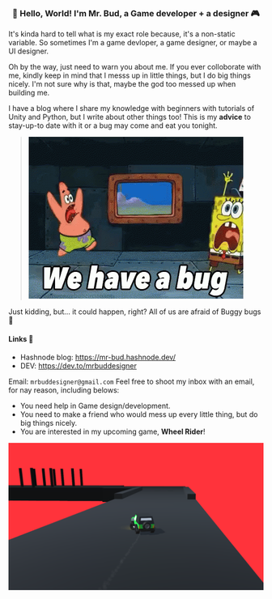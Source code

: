 

<h3 align="center">👋 Hello, World! I'm Mr. Bud, a Game developer + a designer 🎮</h1>
It's kinda hard to tell what is my exact role because, it's a non-static variable. So sometimes I'm a game devloper, a game designer, or maybe a UI designer. 

Oh by the way, just need to warn you about me. If you ever colloborate with me, kindly keep in mind that I messs up in little things, but I do big things nicely. I'm not sure why is that, maybe the god too messed up when building me. 

I have a blog where I share my knowledge with beginners with tutorials of Unity and Python, but I write about other things too! This is my **advice** to stay-up-to date with it or a bug may come and eat you tonight. 
 >![Just Kidding](buggg.gif)
 
 Just kidding, but... it could happen, right? All of us are afraid of Buggy bugs 🐛
 
 #### Links 🔗
 - Hashnode blog: https://mr-bud.hashnode.dev/
 - DEV: https://dev.to/mrbuddesigner



Email: `mrbuddesigner@gmail.com`
Feel free to shoot my inbox with an email, for nay reason, including belows:

- You need help in Game design/development.
- You need to make a friend who would mess up every little thing, but do big things nicely.
- You are interested in my upcoming game, **Wheel Rider**! 

![](unknown.png)

<!--
**MrBudDesigner/MrBudDesigner** is a ✨ _special_ ✨ repository because its `README.md` (this file) appears on your GitHub profile.

